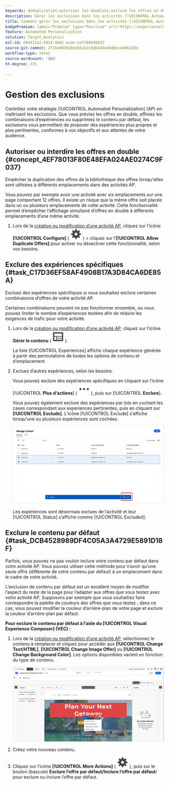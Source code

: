 ```yaml
---
keywords: déduplication;autoriser les doublons;exclure les offres en double;automated personalization;interdire les offres en double;exclure;contenu par défaut;
description: Gérer les exclusions dans les activités [!UICONTROL Automated Personalization] (AP).
title: Comment gérer les exclusions dans les activités [!UICONTROL Automated Personalization] ?
badgePremium: label="Premium" type="Positive" url="https://experienceleague.adobe.com/docs/target/using/introduction/intro.html?lang=fr#premium newtab=true" tooltip="Voir ce qui est inclus dans Target Premium."
feature: Automated Personalization
solution: Target,Analytics
exl-id: d9e9f2a2-5914-4b81-acae-eaf388646652
source-git-commit: 2715e803938ee552e2c6db438ed4dbece4b6220e
workflow-type: tm+mt
source-wordcount: '483'
ht-degree: 21%

---
```


# Gestion des exclusions

Contrôlez votre stratégie [!UICONTROL Automated Personalization] (AP) en maîtrisant les exclusions. Que vous préviez les offres en double, affiniez les combinaisons d’expériences ou supprimiez le contenu par défaut, les exclusions vous permettent de proposer des expériences plus propres et plus pertinentes, conformes à vos objectifs et aux attentes de votre audience.

## Autoriser ou interdire les offres en double {#concept_4EF78013F80E48EFA024AE0274C9F037}

Empêcher la duplication des offres de la bibliothèque des offres lorsqu&#39;elles sont utilisées à différents emplacements dans des activités AP.

Vous pouvez par exemple avoir une activité avec six emplacements sur une page comportant 12 offres. Il existe un risque que la même offre soit placée dans un ou plusieurs emplacements de cette activité. Cette fonctionnalité permet d’empêcher l’affichage simultané d’offres en double à différents emplacements d’une même activité.

1. Lors de la [création ou modification d’une activité AP](/help/main/c-activities/t-automated-personalization/create-ap-activity.md), cliquez sur l’icône **[!UICONTROL Configure]** ( ![icône Configurer](/help/main/assets/icons/Setting.svg) ) > cliquez sur l’**[!UICONTROL Allow Duplicate Offers]** pour activer ou désactiver cette fonctionnalité, selon vos besoins.

## Exclure des expériences spécifiques {#task_C17D36EF58AF4908B17A3D84CA6DE85A}

Excluez des expériences spécifiques si vous souhaitez exclure certaines combinaisons d’offres de votre activité AP.

Certaines combinaisons peuvent ne pas fonctionner ensemble, ou vous pouvez limiter le nombre d’expériences testées afin de réduire les exigences de trafic pour votre activité.

1. Lors de la [création ou modification d’une activité AP](/help/main/c-activities/t-automated-personalization/create-ap-activity.md), cliquez sur l’icône **Gérer le contenu** ( ![Icône Gérer le contenu](/help/main/assets/icons/Experience.svg) ).

   La liste [!UICONTROL Experiences] affiche chaque expérience générée à partir des permutations de toutes les options de contenu et d’emplacement.

1. Excluez d’autres expériences, selon les besoins.

   Vous pouvez exclure des expériences spécifiques en cliquant sur l’icône [!UICONTROL **Plus d’actions**] ( ![icône Plus d’actions](/help/main/assets/icons/MoreSmall.svg) ), puis sur [!UICONTROL **Exclure**].

   Vous pouvez également exclure des expériences par lots en cochant les cases correspondant aux expériences pertinentes, puis en cliquant sur **[!UICONTROL Exclude]**. L’icône [!UICONTROL Exclude] s’affiche lorsqu’une ou plusieurs expériences sont cochées.

   ![Exclusion d’expériences par lots](/help/main/c-activities/t-automated-personalization/assets/exclude1.png)

   Les expériences sont désormais exclues de l’activité et leur [!UICONTROL Status] s’affiche comme [!UICONTROL Excluded].

## Exclure le contenu par défaut {#task_DCB4528989DF4C05A3A4729E5891D18F}

Parfois, vous pouvez ne pas vouloir inclure votre contenu par défaut dans votre activité AP. Vous pouvez utiliser cette méthode pour n’avoir qu’une seule offre (différente de votre contenu par défaut) à un emplacement dans le cadre de votre activité.

L’exclusion de contenu par défaut est un excellent moyen de modifier l’aspect du reste de la page pour l’adapter aux offres que vous testez avec votre activité AP. Supposons par exemple que vous souhaitiez faire correspondre la palette de couleurs des offres que vous testez ; dans ce cas, vous pouvez modifier la couleur d’arrière-plan de votre page et exclure la couleur d’arrière-plan par défaut.

**Pour exclure le contenu par défaut à l’aide du [!UICONTROL Visual Experience Composer] (VEC) :**

1. Lors de la [création ou modification d’une activité AP](/help/main/c-activities/t-automated-personalization/create-ap-activity.md), sélectionnez le contenu à remplacer et cliquez pour accéder aux **[!UICONTROL Change Text/HTML]**, **[!UICONTROL Change Image Offer]** ou **[!UICONTROL Change Background Color]**. Les options disponibles varient en fonction du type de contenu.

   ![Modifier les options](/help/main/c-activities/t-automated-personalization/assets/options.png)
1. Créez votre nouveau contenu.

1. Cliquez sur l’icône **[!UICONTROL More Actions]** ( ![icône Autres actions](/help/main/assets/icons/Setting.svg) ), puis sur le bouton (bascule) **Exclure l’offre par défaut/Inclure l’offre par défaut**/ pour exclure ou inclure l’offre par défaut.

   <!-- Depending on the content or offer type, the [!UICONTROL Include] checkbox is in a slightly different place. 

   For Text/HTML content: 

   ![Include checkbox in Edit Text/HTML dialog box](/help/main/c-activities/t-automated-personalization/assets/exclude_content_vec_1a.png)

   For Image/Video content: 

   ![Include checkbox in Select Content dialog box](/help/main/c-activities/t-automated-personalization/assets/exclude_content_vec_2a.png)

   For background color: 

   ![Include checkbox in Edit Background Color dialog box](/help/main/c-activities/t-automated-personalization/assets/exclude_content_vec_3a.png)-->

<!-- 1. Click **[!UICONTROL Save]**.

   You can see the experiences created from the offers you specified under [!UICONTROL Manage Content]. You notice that no experiences are created in [!UICONTROL Manage Content] using the default offer you excluded. 

   ![exclude_content_vec_4 image](assets/exclude_content_vec_4.png)

**To exclude default content using the [!UICONTROL Form-Based Experience Composer]:** 

1. While creating or editing an AP activity, click **[!UICONTROL Change Text/HTML]** or **[!UICONTROL Change Image Offer]** under **[!UICONTROL Content]**. 
1. In the dialog box, create your new content and uncheck **[!UICONTROL Include]** to the right of the default content (or uncheck the Default Image/Video in the [!UICONTROL Select Content] screen). 

   Depending on the content or offer type, the [!UICONTROL Include] checkbox is in a slightly different place. 

   For Text/HTML content: 

   ![exclude_content_form_1 image](assets/exclude_content_form_1.png)

   For Image/Video content: 

   ![exclude_content_form_2 image](assets/exclude_content_form_2.png)

1. Click **[!UICONTROL Save]**. 

   You can see the experiences created from the offers you specified under [!UICONTROL Manage Content]. You notice that no experiences are created in [!UICONTROL Manage Content] using the default offer you excluded. 

   ![exclude_content_form_3 image](assets/exclude_content_form_3.png)-->
